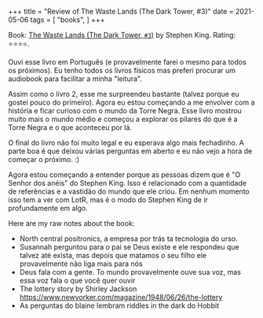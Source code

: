 +++
title = "Review of The Waste Lands (The Dark Tower, #3)"
date = 2021-05-06
tags = [
    "books",
]
+++

Book: [The Waste Lands (The Dark Tower, `#3`)](https://www.goodreads.com/review/show/1631915699) by Stephen King. Rating: ⭐️⭐️⭐️⭐️.

Ouvi esse livro em Português (e provavelmente farei o mesmo para todos os
próximos). Eu tenho todos os livros físicos mas preferi procurar um audiobook
para facilitar a minha "leitura".

Assim como o livro 2, esse me surpreendeu bastante (talvez porque eu gostei
pouco do primeiro). Agora eu estou começando a me envolver com a história e
ficar curioso com o mundo da Torre Negra. Esse livro mostrou muito mais o mundo
médio e começou a explorar os pilares do que é a Torre Negra e o que aconteceu
por lá.

O final do livro não foi muito legal e eu esperava algo mais fechadinho. A parte
boa é que deixou várias perguntas em aberto e eu não vejo a hora de começar o
próximo. :)

Agora estou começando a entender porque as pessoas dizem que é "O Senhor dos
anéis" do Stephen King. Isso é relacionado com a quantidade de referências e a
vastidão do mundo que ele criou. Em nenhum momento isso tem a ver com LotR, mas
é o modo do Stephen King de ir profundamente em algo.

Here are my raw notes about the book:

- North central positronics, a empresa por trás ta tecnologia do urso.
- Susannah perguntou para o pai se Deus existe e ele respondeu que talvez até exista, mas depois que matamos o seu filho ele provavelmente não liga mais para nós
- Deus fala com a gente. To mundo provavelmente ouve sua voz, mas essa voz fala o que você quer ouvir
- The lottery story by Shirley Jackson https://www.newyorker.com/magazine/1948/06/26/the-lottery
- As perguntas do blaine lembram riddles in the dark do Hobbit
